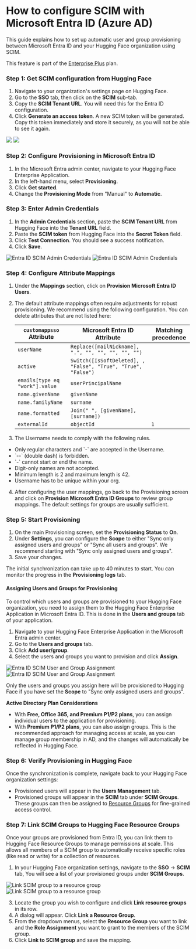 # How to configure SCIM with Microsoft Entra ID (Azure AD)

This guide explains how to set up automatic user and group provisioning between Microsoft Entra ID and your Hugging Face organization using SCIM.

<Tip warning={true}>
This feature is part of the <a href="https://huggingface.co/contact/sales?from=enterprise" target="_blank">Enterprise Plus</a> plan.
</Tip>

### Step 1: Get SCIM configuration from Hugging Face

1.  Navigate to your organization's settings page on Hugging Face.
2.  Go to the **SSO** tab, then click on the **SCIM** sub-tab.
3.  Copy the **SCIM Tenant URL**. You will need this for the Entra ID configuration.
4.  Click **Generate an access token**. A new SCIM token will be generated. Copy this token immediately and store it securely, as you will not be able to see it again.

<div class="flex justify-center">
    <img class="block dark:hidden" src="https://huggingface.co/datasets/huggingface/documentation-images/resolve/main/hub/sso/scim-settings.png"/>
    <img class="hidden dark:block" src="https://huggingface.co/datasets/huggingface/documentation-images/resolve/main/hub/sso/scim-settings-dark.png"/>
</div>

### Step 2: Configure Provisioning in Microsoft Entra ID

1.  In the Microsoft Entra admin center, navigate to your Hugging Face Enterprise Application.
2.  In the left-hand menu, select **Provisioning**.
3.  Click **Get started**.
4.  Change the **Provisioning Mode** from "Manual" to **Automatic**.

### Step 3: Enter Admin Credentials

1.  In the **Admin Credentials** section, paste the **SCIM Tenant URL** from Hugging Face into the **Tenant URL** field.
2.  Paste the **SCIM token** from Hugging Face into the **Secret Token** field.
3.  Click **Test Connection**. You should see a success notification.
4.  Click **Save**.

<div class="flex justify-center">
    <img class="block dark:hidden" src="https://huggingface.co/datasets/huggingface/documentation-images/resolve/main/hub/sso/scim-entra-creds.png" alt="Entra ID SCIM Admin Credentials"/>
    <img class="hidden dark:block" src="https://huggingface.co/datasets/huggingface/documentation-images/resolve/main/hub/sso/scim-entra-creds-dark.png" alt="Entra ID SCIM Admin Credentials"/>
</div>

### Step 4: Configure Attribute Mappings

1.  Under the **Mappings** section, click on **Provision Microsoft Entra ID Users**.
2.  The default attribute mappings often require adjustments for robust provisioning. We recommend using the following configuration. You can delete attributes that are not listed here:

    | `customappsso` Attribute | Microsoft Entra ID Attribute | Matching precedence |
    |---|---|---|
    | `userName` | `Replace([mailNickname], ".", "", "", "", "", "")` | |
    | `active` | `Switch([IsSoftDeleted], , "False", "True", "True", "False")` | |
    | `emails[type eq "work"].value` | `userPrincipalName` | |
    | `name.givenName` | `givenName` | |
    | `name.familyName` | `surname` | |
    | `name.formatted` | `Join(" ", [givenName], [surname])` | |
    | `externalId` | `objectId` | `1` |

3.  The Username needs to comply with the following rules.

<Tip warning={true}>
<ul>
<li>Only regular characters and `-` are accepted in the Username.</li>
<li>`--` (double dash) is forbidden.</li>
<li>`-` cannot start or end the name.</li>
<li>Digit-only names are not accepted.</li>
<li>Minimum length is 2 and maximum length is 42.</li>
<li>Username has to be unique within your org.</li>
</ul>
</Tip>

4.  After configuring the user mappings, go back to the Provisioning screen and click on **Provision Microsoft Entra ID Groups** to review group mappings. The default settings for groups are usually sufficient.

### Step 5: Start Provisioning

1.  On the main Provisioning screen, set the **Provisioning Status** to **On**.
2.  Under **Settings**, you can configure the **Scope** to either "Sync only assigned users and groups" or "Sync all users and groups". We recommend starting with "Sync only assigned users and groups".
3.  Save your changes.

The initial synchronization can take up to 40 minutes to start. You can monitor the progress in the **Provisioning logs** tab.

#### Assigning Users and Groups for Provisioning

To control which users and groups are provisioned to your Hugging Face organization, you need to assign them to the Hugging Face Enterprise Application in Microsoft Entra ID. This is done in the **Users and groups** tab of your application.

1.  Navigate to your Hugging Face Enterprise Application in the Microsoft Entra admin center.
2.  Go to the **Users and groups** tab.
3.  Click **Add user/group**.
4.  Select the users and groups you want to provision and click **Assign**.

<div class="flex justify-center">
    <img class="block dark:hidden" src="https://huggingface.co/datasets/huggingface/documentation-images/resolve/main/hub/sso/scim-entra-users-groups.png" alt="Entra ID SCIM User and Group Assignment"/>
    <img class="hidden dark:block" src="https://huggingface.co/datasets/huggingface/documentation-images/resolve/main/hub/sso/scim-entra-users-groups-dark.png" alt="Entra ID SCIM User and Group Assignment"/>
</div>

Only the users and groups you assign here will be provisioned to Hugging Face if you have set the **Scope** to "Sync only assigned users and groups".

<Tip>
<p><strong>Active Directory Plan Considerations</strong></p>
<ul>
<li>With <strong>Free, Office 365, and Premium P1/P2 plans</strong>, you can assign individual users to the application for provisioning.</li>
<li>With <strong>Premium P1/P2 plans</strong>, you can also assign groups. This is the recommended approach for managing access at scale, as you can manage group membership in AD, and the changes will automatically be reflected in Hugging Face.</li>
</ul>
</Tip>

### Step 6: Verify Provisioning in Hugging Face

Once the synchronization is complete, navigate back to your Hugging Face organization settings:
-   Provisioned users will appear in the **Users Management** tab.
-   Provisioned groups will appear in the **SCIM** tab under **SCIM Groups**. These groups can then be assigned to [Resource Groups](./security-resource-groups) for fine-grained access control.

### Step 7: Link SCIM Groups to Hugging Face Resource Groups

Once your groups are provisioned from Entra ID, you can link them to Hugging Face Resource Groups to manage permissions at scale. This allows all members of a SCIM group to automatically receive specific roles (like read or write) for a collection of resources.

1.  In your Hugging Face organization settings, navigate to the **SSO** -> **SCIM** tab, You will see a list of your provisioned groups under **SCIM Groups**.

<div class="flex justify-center">
    <img class="block dark:hidden" src="https://huggingface.co/datasets/huggingface/documentation-images/resolve/main/hub/sso/scim-provisioned-group.png" alt="Link SCIM group to a resource group"/>
    <img class="hidden dark:block" src="https://huggingface.co/datasets/huggingface/documentation-images/resolve/main/hub/sso/scim-provisioned-group-dark.png" alt="Link SCIM group to a resource group"/>
</div>

3.  Locate the group you wish to configure and click **Link resource groups** in its row.
4.  A dialog will appear. Click **Link a Resource Group**.
5.  From the dropdown menus, select the **Resource Group** you want to link and the **Role Assignment** you want to grant to the members of the SCIM group.
6.  Click **Link to SCIM group** and save the mapping.


